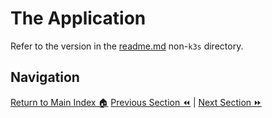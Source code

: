 # The Application

Refer to the version in the [readme.md](../../03-the-application/readme.md) non-`k3s`
directory.

## Navigation

[Return to Main Index 🏠](../../readme.md)
[Previous Section ⏪](../02-container-registry/readme.md) | [Next Section ⏩](../04-deployment/readme.md)

